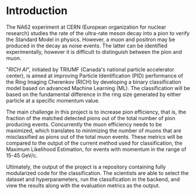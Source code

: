 # Introduction

The NA62 experiment at CERN (European organization for nuclear research) studies the rate of the ultra-rate meson decay into a pion to verify the Standard Model in physics. However, a muon and positron may be produced in the decay as noise events. The latter can be identified experimentally, however it is difficult to distinguish between the pion and muon. 

 "*RICH AI*", initiated by TRIUMF (Canada's national particle accelerator center), is aimed at improving Particle Identification (PID) performance of the Ring Imaging Cherenkov (RICH) by developing a binary classification model based on advanced Machine Learning (ML).  The classification will be based on the fundamental difference in the ring size generated by either particle at a specific momentum value.

The main challenge in this project is to increase pion efficiency, that is, the fraction of the matched detected pions out of the total number of pion producing events. Concurrently the muon efficiency needs to be maximized, which translates to minimizing the number of muons that are misclassified as pions out of the total muon events. These metrics will be compared to the output of the current method used for classification, the Maximum Likelihood Estimation, for events with momentum in the range of 15-45 GeV/c.

Ultimately, the output of the project is a repository containing fully modularized code for the classification. The scientists are able to  select the dataset and hyperparameters, run the classification in the backend, and view the results along with the evaluation metrics as the output. 
